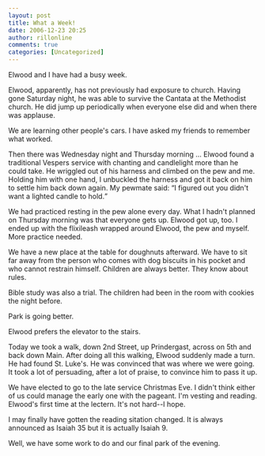 ```yaml
---
layout: post
title: What a Week!
date: 2006-12-23 20:25
author: rillonline
comments: true
categories: [Uncategorized]
---
```

<p>Elwood and I have had a busy week.
<p>Elwood, apparently, has not previously had exposure to church. Having gone Saturday night, he was able to survive the Cantata at the Methodist church. He did jump up periodically when everyone else did and when there was applause.
<p>We are learning other people's cars. I have asked my friends to remember what worked.
<p>Then there was Wednesday night and Thursday morning ... Elwood found a traditional Vespers service with chanting and candlelight more than he could take. He wriggled out of his harness and climbed on the pew and me. Holding him with one hand, I unbuckled the harness and got it back on him to settle him back down again. My pewmate said: <q>I figured out you didn't want a lighted candle to hold.</q>
<p>We had practiced resting in the pew alone every day. What I hadn't planned on Thursday morning was that everyone gets up. Elwood got up, too. I ended up with the flixileash wrapped around Elwood, the pew and myself. More practice needed.
<p>We have a new place at the table for doughnuts afterward. We have to sit far away from the person who comes with dog biscuits in his pocket and who cannot restrain himself. Children are always better. They know about rules.
<p>Bible study was also a trial. The children had been in the room with cookies the night before.
<p>Park is going better.
<p>Elwood prefers the elevator to the stairs.
<p>Today we took a walk, down 2nd Street, up Prindergast, across on 5th and back down Main. After doing all this walking, Elwood suddenly made a turn. He had found St. Luke's. He was convinced that was where we were going. It took a lot of persuading, after a lot of praise, to convince him to pass it up.
<p>We have elected to go to the late service Christmas Eve. I didn't think either of us could manage the early one with the pageant. I'm vesting and reading. Elwood's first time at the lectern. It's not hard--I hope.
<p>I may finally have gotten the reading sitation changed. It is always announced as Isaiah 35 but it is actually Isaiah 9.
<p>Well, we have some work to do and our final park of the evening.
